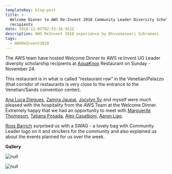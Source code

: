 ```yaml
---
templateKey: blog-post
title: >-
  Welcome Dinner to AWS Re:Invent 2018 Community Leader Diversity Scholarship
  recipients
date: 2018-12-05T02:53:18.952Z
description: AWS ReInvent 2018 experience by Bhuvaneswari Subramani
tags:
  - AWSReInvent2018
---
```

The AWS team have hosted Welcome Dinner to AWS re:Invent UG Leader diversity scholarship recipients at [AquaKnox](https://www.venetian.com/restaurants/aquaknox.html) Restaurant on Sunday - November 24.

This restaurant is in what is called “restaurant row” in the Venetian/Palazzo (that corridor of restaurants is very close to the entrance to the Venetian/Sands convention center).

[Ana Luca Diegues](https://www.linkedin.com/in/anluca/), [Zamira Jaupaj](https://www.linkedin.com/in/zamirajaupaj/), [Jocylyn Sy](https://www.linkedin.com/in/jocylynsy/) and myself were much pleased with the hospitality from the AWS Team at the Welcome Dinner. Extremely happy that we had an opportunity to meet with [Marguerite Thompson](https://www.linkedin.com/in/marguerite-thompson-52b188105/), [Tatiana Posada](https://www.linkedin.com/in/tatianaposada/), [Alex Casalboni](https://www.linkedin.com/in/alexcasalboni/), [Aaron Liao](https://www.linkedin.com/in/aaronliao/). 

[Ross Barrich](https://www.linkedin.com/in/rossbarich/) surprised us with a SWAG - a lovely bag with Community Leader logo on it and strickers for the community and also explained us about the events planned for us over the week. 

**Gallery**

![null](/img/1_welcomedinner.png)

![null](/img/2_welcomedinner.png)
